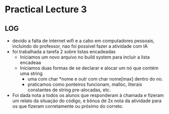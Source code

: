 # Practical Lecture 3

## LOG
- devido a falta de internet wifi e a cabo em computadores pessoais, incluindo do
  professor, nao foi possivel fazer a atividade com IA
- foi trabalhada a tarefa 2 sobre listas encadeadas
    - Iniciamos um novo arquivo no build system para incluir a lista encadeaa
    - Iniciamos duas formas de se declarar e alocar um nó que contém uma string
        - uma com char *nome e outr com char nome[max] dentro do no.
        - praticamos como ponteiros funcionam, malloc, literais constantes de string
          pre-alocadas, etc.
- Foi dada nota a todos os alunos que responderam à chamada e fizeram um relato
  da situação do código, e bônus de 2x nota da atividade para os que fizeram
  corretamente ou próximo do correto.
